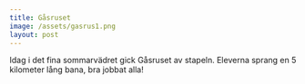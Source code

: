 ```yaml
---
title: Gåsruset
image: /assets/gasrus1.png
layout: post
---
```


Idag i det fina sommarvädret gick Gåsruset av stapeln.
Eleverna sprang en 5 kilometer lång bana, bra jobbat alla!
